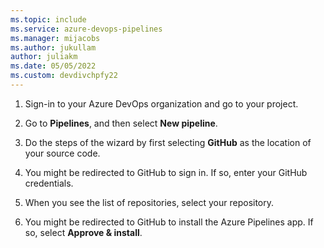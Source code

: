 ```yaml
---
ms.topic: include
ms.service: azure-devops-pipelines
ms.manager: mijacobs
ms.author: jukullam
author: juliakm
ms.date: 05/05/2022
ms.custom: devdivchpfy22
---
```


1. Sign-in to your Azure DevOps organization and go to your project.

1. Go to **Pipelines**, and then select **New pipeline**.

1. Do the steps of the wizard by first selecting **GitHub** as the location of your source code.

1. You might be redirected to GitHub to sign in. If so, enter your GitHub credentials.

1. When you see the list of repositories, select your repository.

1. You might be redirected to GitHub to install the Azure Pipelines app. If so, select **Approve & install**.
